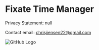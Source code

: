 # Fixate Time Manager

Privacy Statement: null

Contact email: chrisjjensen22@gmail.com

![GitHub Logo](/desktop/Assets.xcassets/AppIcon.appiconset/ios-marketing.png)
